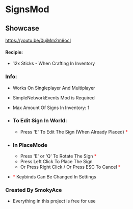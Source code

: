 # SignsMod
## Showcase
https://youtu.be/0ujMm2m9ocI
#### Recipie:  
 - 12x Sticks - When Crafting In Inventory

### Info:
- Works On Singleplayer And Multiplayer
- SimpleNetworkEvents Mod is Required
- Max Amount Of Signs In Inventory: 1
- ### To Edit Sign In World:
  - Press 'E' To Edit The Sign (When Already Placed) <span style="color: red">*</span> 
- ### In PlaceMode
  - Press 'E' or 'Q' To Rotate The Sign	<span style="color: red">*</span> 
  - Press Left Click To Place The Sign
  - Or Press Right Click / Or Press ESC To Cancel <span style="color: red">*</span> 

- <span style="color: red">*</span>  Keybinds Can Be Changed In Settings



### Created By SmokyAce
- Everything in this project is free for use